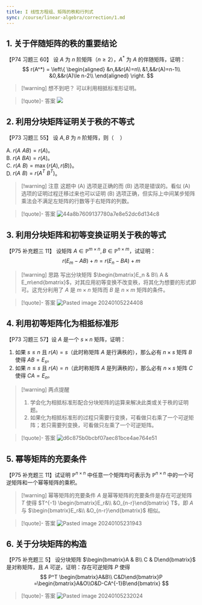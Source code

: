 ```yaml
---
title: I 线性方程组、矩阵的秩和行列式
sync: /course/linear-algebra/correction/1.md
---
```



## 1. 关于伴随矩阵的秩的重要结论

【P74 习题三 60】 设 $A$ 为 $n$ 阶矩阵（$n\ge 2$），$A^*$ 为 $A$ 的伴随矩阵，证明：
$$
r(A^*) = \left\{ \begin{aligned}
&n,&&r(A)=n\\
&1,&&r(A)=n-1\\
&0,&&r(A)\le n-2\\
\end{aligned} \right.
$$

>[!warning] 想不到吧？
>可以利用相抵标准形证明。

> [!quote]- 答案
> ![](https://static.memset0.cn/img/v6/2024/02/19/fUjtzqhb.png)


## 2. 利用分块矩阵证明关于秩的不等式

【P73 习题三 55】 设 $A,B$ 为 $n$ 阶矩阵，则（$\quad$）

A. $r(A\,\, AB)=r(A)$。  
B. $r(A\,\, BA)=r(A)$。  
C. $r(A\,\, B) = \max\{r(A),r(B)\}$。  
D. $r(A\,\,B)=r(A^T\,\,B^T)$。

>[!warning] 注意
>这题中 (A) 选项是正确的而 (B) 选项是错误的。看似 (A) 选项的证明过程迁移过来也可以证明 (B) 选项正确，但实际上中间某步矩阵乘法会不满足左矩阵的行数等于右矩阵的列数。

>[!quote]- 答案
> ![44a8b7609137780a7e8e52dc6d134c8](https://static.memset0.cn/img/v6/2024/02/08/n7ANH4KO.jpg)


## 3. 利用分块矩阵和初等变换证明关于秩的等式
【P75 补充题三 11】 设矩阵 $A\in \mathbb P^{m\times n},\, B \in \mathbb P^{n\times m}$，试证明：
$$
r(E_m - AB) + n = r(E_n-BA) + m
$$

>[!warning] 思路
>写出分块矩阵 $\begin{bmatrix}E_n & B\\ A & E_m\end{bmatrix}$，对其应用初等变换不改变秩，将其化为想要的形式即可。这充分利用了 $A$ 是 $m\times n$ 矩阵而 $B$ 是 $n\times m$ 矩阵的条件。

>[!quote]- 答案
>![Pasted image 20240105224408](https://static.memset0.cn/img/v6/2024/02/08/aFMggbUo.png)

## 4. 利用初等矩阵化为相抵标准形

【P73 习题三 57】设 $A$ 是一个 $s\times n$ 矩阵，证明：

1. 如果 $s\le n$ 且 $r(A)=s$（此时称矩阵 $A$ 是行满秩的），那么必有 $n\times s$ 矩阵 $B$ 使得 $AB=E_s$。
2. 如果 $n\le s$ 且 $r(A)=n$（此时称矩阵 $A$ 是列满秩的），那么必有 $n\times s$ 矩阵 $C$ 使得 $CA = E_n$。

>[!warning] 两点提醒
>1. 学会化为相抵标准形配合分块矩阵的运算来解决此类或关于秩的证明题。
>2. 如果化为相抵标准形的过程只需要行变换，可看做只右乘了一个可逆矩阵；若只需要列变换，可看做只左乘了一个可逆矩阵。

>[!quote]- 答案
> ![d6c875b0bcbf07aec81bce4ae764e51](https://static.memset0.cn/img/v6/2024/02/08/8UUbXV6F.jpg)


## 5. 幂等矩阵的充要条件
【P75 补充题三 11】试证明 $\mathbb P^{n\times n}$ 中任意一个矩阵均可表示为 $\mathbb P^{n \times n}$ 中的一个可逆矩阵和一个幂等矩阵的乘积。

> [!warning] 幂等矩阵的充要条件
> $A$ 是幂等矩阵的充要条件是存在可逆矩阵 $T$ 使得 $T^{-1} \begin{bmatrix}E_r&\\ &O_{n-r}\end{bmatrix} T$，即 $A$ 与 $\begin{bmatrix}E_r&\\ &O_{n-r}\end{bmatrix}$ 相似。

>[!quote]- 答案
> ![Pasted image 20240105231943](https://static.memset0.cn/img/v6/2024/02/08/emQQNlDC.png)


## 6. 关于分块矩阵的构造
【P75 补充题三 5】 设分块矩阵 $\begin{bmatrix}A & B\\ C & D\end{bmatrix}$ 是对称矩阵，且 $A$ 可逆，证明：存在可逆矩阵 $P$ 使得
$$
P^T \begin{bmatrix}A&B\\ C&D\end{bmatrix}P
=\begin{bmatrix}A&O\\O&D-CA^{-1}B\end{bmatrix}
$$

>[!quote]- 答案
> ![Pasted image 20240105232024](https://static.memset0.cn/img/v6/2024/02/08/Y7hWUPGN.png)


